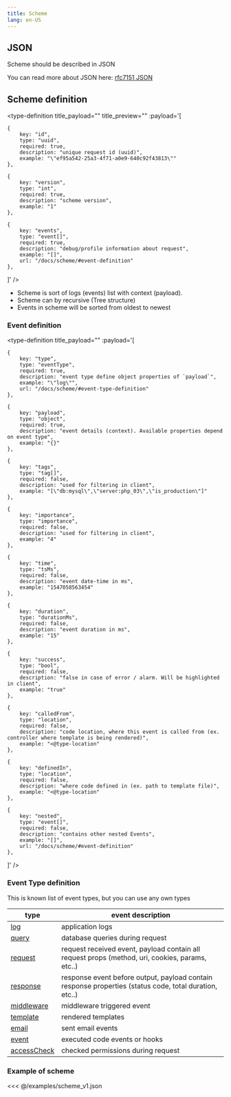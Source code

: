 ```yaml
---
title: Scheme
lang: en-US
---
```


## JSON

Scheme should be described in JSON

You can read more about JSON here:
[rfc7151 JSON](https://tools.ietf.org/html/rfc7159)

## Scheme definition

<type-definition title_payload="" title_preview="" :payload='[

    {
        key: "id",
        type: "uuid",
        required: true,
        description: "unique request id (uuid)",
        example: "\"ef95a542-25a3-4f71-a0e9-640c92f43813\""
    },

    {
        key: "version",
        type: "int",
        required: true,
        description: "scheme version",
        example: "1"
    },

    {
        key: "events",
        type: "event[]",
        required: true,
        description: "debug/profile information about request",
        example: "[]",
        url: "/docs/scheme/#event-definition"
    },

]' />

<note title="Note">

- Scheme is sort of logs (events) list with context (payload).
- Scheme can by recursive (Tree structure)
- Events in scheme will be sorted from oldest to newest

</note>

### Event definition

<type-definition title_payload="" :payload='[

    {
        key: "type",
        type: "eventType",
        required: true,
        description: "event type define object properties of `payload`",
        example: "\"log\"",
        url: "/docs/scheme/#event-type-definition"
    },

    {
        key: "payload",
        type: "object",
        required: true,
        description: "event details (context). Available properties depend on event type",
        example: "{}"
    },

    {
        key: "tags",
        type: "tag[]",
        required: false,
        description: "used for filtering in client",
        example: "[\"db:mysql\",\"server:php_03\",\"is_production\"]"
    },

    {
        key: "importance",
        type: "importance",
        required: false,
        description: "used for filtering in client",
        example: "4"
    },

    {
        key: "time",
        type: "tsMs",
        required: false,
        description: "event date-time in ms",
        example: "1547058563454"
    },

    {
        key: "duration",
        type: "durationMs",
        required: false,
        description: "event duration in ms",
        example: "15"
    },

    {
        key: "success",
        type: "bool",
        required: false,
        description: "false in case of error / alarm. Will be highlighted in client",
        example: "true"
    },

    {
        key: "calledFrom",
        type: "location",
        required: false,
        description: "code location, where this event is called from (ex. controller where template is being rendered)",
        example: "<@type-location"
    },

    {
        key: "definedIn",
        type: "location",
        required: false,
        description: "where code defined in (ex. path to template file)",
        example: "<@type-location"
    },

    {
        key: "nested",
        type: "event[]",
        required: false,
        description: "contains other nested Events",
        example: "[]",
        url: "/docs/scheme/#event-definition"
    },

]' />

### Event Type definition

This is known list of event types, but you can use any own types

| type | event description |
| --- | ----------- |
| [log](events.html#log) | application logs |
| [query](events.html#query) | database queries during request |
| [request](events.html#request) | request received event, payload contain all request props (method, uri, cookies, params, etc..) |
| [response](events.html#template) | response event before output, payload contain response properties (status code, total duration, etc..) |
| [middleware](events.html#middleware) | middleware triggered event |
| [template](events.html#template) | rendered templates |
| [email](events.html#email) | sent email events |
| [event](events.html#event) | executed code events or hooks |
| [accessCheck](events.html#accessCheck) | checked permissions during request |

### Example of scheme

<<< @/examples/scheme_v1.json

